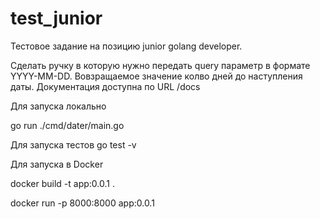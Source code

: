 # test_junior
Тестовое задание на позицию junior golang developer.

Сделать ручку в которую нужно передать query параметр в формате YYYY-MM-DD.
Вовзращаемое значение колво дней до наступления даты.
Документация доступна по URL /docs

Для запуска локально

go run ./cmd/dater/main.go

Для запуска тестов go test -v

Для запуска в Docker

docker build -t app:0.0.1 .

docker run -p 8000:8000 app:0.0.1
